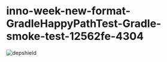 # inno-week-new-format-GradleHappyPathTest-Gradle-smoke-test-12562fe-4304

![depshield](https://cpeters1.dev.depshield.sonatype.org/badges/depshield-testing/inno-week-new-format-GradleHappyPathTest-Gradle-smoke-test-12562fe-4304/depshield.svg)